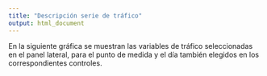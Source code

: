 ```yaml
---
title: "Descripción serie de tráfico"
output: html_document
---
```

En la siguiente gráfica se muestran las variables de tráfico seleccionadas en el panel lateral, para el punto de medida y el día también elegidos en los correspondientes controles.

